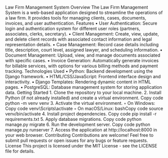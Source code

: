 
Law Firm Management System
Overview
The Law Firm Management System is a web-based application designed to streamline the operations of a law firm. It provides tools for managing clients, cases, documents, invoices, and user authentication.
Features
    • User Authentication: Secure login and authentication system for different user roles (partners, associates, clerks, secretary).
    • Client Management: Create, view, update, and delete client records with associated contact information and legal representation details.
    • Case Management: Record case details including title, description, court level, assigned lawyer, and scheduling information.
    • Document Management: Upload, view, and manage documents associated with specific cases.
    • Invoice Generation: Automatically generate invoices for billable services, with options for various billing methods and payment tracking.
Technologies Used
    • Python: Backend development using the Django framework.
    • HTML/CSS/JavaScript: Frontend interface design and interactivity.
    • Django Templates: Rendering dynamic content in HTML pages.
    • PostgreSQL: Database management system for storing application data.
Getting Started
    1. Clone the repository to your local machine.
    2. Install Python (if not already installed) and create a virtual environment.
       Copy code
       python -m venv venv
    3. Activate the virtual environment.
        ◦ On Windows:
          Copy code
          venv\Scripts\activate
        ◦ On macOS/Linux:
          bashCopy code
          source venv/bin/activate
    4. Install project dependencies.
       Copy code
       pip install -r requirements.txt
    5. Apply database migrations.
       Copy code
       python manage.py migrate
    6. Run the development server.
       Copy code
       python manage.py runserver
    7. Access the application at http://localhost:8000 in your web browser.
Contributing
Contributions are welcome! Feel free to submit pull requests or open issues for any bugs or feature requests.
License
This project is licensed under the MIT License - see the LICENSE file for details.
